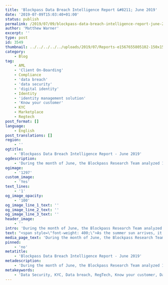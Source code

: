 ```yaml
---
title: 'Blockpass Data Breach Intelligence Report &#8211; June 2019'
date: '2019-07-09T15:03:40+01:00'
status: publish
permalink: /2019/07/09/blockpass-data-breach-intelligence-report-june-2019
author: 'Matthew Warner'
excerpt: ''
type: post
id: 3549
thumbnail: ../../../../../uploads/2019/07/Reports-e1567655805102-150x150.jpg
category:
    - Blog
tag:
    - AML
    - 'Client On-Boarding'
    - Compliance
    - 'data breach'
    - 'data security'
    - 'digital identity'
    - Identity
    - 'identity management solution'
    - 'Know your customer'
    - KYC
    - Marketplace
    - Regtech
post_format: []
language:
    - English
post_translations: []
region:
    - ''
ogtitle:
    - 'Blockpass Data Breach Intelligence Report - June 2019'
ogdescription:
    - 'During the month of June, the Blockpass Research Team analyzed 10 data breach events, chosen either for their scale, significant impact on consumers, or their implication on a global scene. This month, the largest single data breach was in the field of healthcare, with 6 companies in the healthcare industry being affected by data breaches this month. '
ogimage:
    - '1297'
custom_image:
    - 'Yes'
text_lines:
    - '1'
og_image_opacity:
    - '100'
og_image_line_1_text: ''
og_image_line_2_text: ''
og_image_line_3_text: ''
header_image:
    - ''
intro: 'During the month of June, the Blockpass Research Team analyzed 10 data breach events, chosen either for their scale, significant impact on consumers, or their implication on a global scene. This month, the largest single data breach was in the field of healthcare, with 6 companies in the healthcare industry being affected by data breaches this month. '
text: "<span style=\"font-weight: 400;\">As the summer sun arrives, it appears that hackers, or possibly the analysts that discover their work, might be on holiday, with this month showing the lowest number of people affected by data breaches since we began our monthly reports. Of course, even this comparatively low number is still almost 50 million people, and the impact it could have on their lives is potentially enormous.\_</span>\r\n\r\n<span style=\"font-weight: 400;\">Although the research team only found these significant cases, it’s worth bearing in mind that many data breach events do not make the news as soon as they happen, with word coming out months or even years later. At the Blockpass meetups we have heard from security experts that almost all systems will be hacked to some extent at one point or another; many companies and people aren’t even aware they’ve been hacked.\_</span>\r\n<table style=\"padding: 5px; border: 1px solid black;\">\r\n<tbody>\r\n<tr>\r\n<td style=\"padding: 5px; border: 1px solid black; border-collapse: collapse;\"><strong># of Events Analyzed</strong></td>\r\n<td style=\"padding: 5px; border: 1px solid black; border-collapse: collapse;\"><span style=\"font-weight: 400;\">10</span></td>\r\n</tr>\r\n<tr>\r\n<td style=\"padding: 5px; border: 1px solid black; border-collapse: collapse;\"><strong># of Identities Lost</strong></td>\r\n<td style=\"padding: 5px; border: 1px solid black; border-collapse: collapse;\">&gt; <span style=\"font-weight: 400;\">46,366,829</span></td>\r\n</tr>\r\n<tr>\r\n<td style=\"padding: 5px; border: 1px solid black; border-collapse: collapse;\"><strong>% of World Population</strong></td>\r\n<td style=\"padding: 5px; border: 1px solid black; border-collapse: collapse;\">&gt; <span style=\"font-weight: 400;\">0.6%</span></td>\r\n</tr>\r\n<tr>\r\n<td style=\"padding: 5px; border: 1px solid black; border-collapse: collapse;\"><strong>Industry Hardest Hit</strong></td>\r\n<td style=\"padding: 5px; border: 1px solid black; border-collapse: collapse;\"><span style=\"font-weight: 400;\">Healthcare</span></td>\r\n</tr>\r\n</tbody>\r\n</table>\r\n<b>American Medical Collection Agency | Healthcare | over 20,522,600\r\n</b><span style=\"font-weight: 400;\">Reported in a number of publications, a number of healthcare providers had their data leaked by a third party - the American Medical Collection Agency - which collects data for various healthcare-related organisations. Data was lost through a vulnerability in the payment system which lasted 8 months. Affected organisations include:\_</span>\r\n\r\n<span style=\"font-weight: 400;\">Quest Diagnostics: 11,900,000 patients</span>\r\n\r\n<span style=\"font-weight: 400;\">LabCorp: 7,700,000 patients</span>\r\n\r\n<span style=\"font-weight: 400;\">BioReference Laboratories: 422,600 patients</span>\r\n\r\n<span style=\"font-weight: 400;\">Carecentrix: 500,000 patients</span>\r\n\r\n<span style=\"font-weight: 400;\">Sunrise Laboratories: unknown</span>\r\n\r\n<span style=\"font-weight: 400;\">Patient data compromised included names, dates of birth, addresses, phone numbers, card information, bank account information, Social Security Numbers, and healthcare details.</span>\r\n\r\n<span style=\"font-weight: 400;\">Sources:\r\n</span><a href=\"https://patch.com/maryland/annapolis/massive-medical-data-breach-could-put-md-consumers-risk\"><span style=\"font-weight: 400;\">https://patch.com/maryland/annapolis/massive-medical-data-breach-could-put-md-consumers-risk</span></a>\r\n<a href=\"https://krebsonsecurity.com/2019/06/labcorp-7-7m-consumers-hit-in-collections-firm-breach/\"><span style=\"font-weight: 400;\">https://krebsonsecurity.com/2019/06/labcorp-7-7m-consumers-hit-in-collections-firm-breach/</span></a>\r\n<a href=\"https://techcrunch.com/2019/06/03/quest-diagnostics-breach/\"><span style=\"font-weight: 400;\">https://techcrunch.com/2019/06/03/quest-diagnostics-breach/</span></a>\r\n\r\n&nbsp;\r\n\r\n<b>Evite | Social Planning | 10,000,000\r\n</b><span style=\"font-weight: 400;\">Providing a social planning platform and e-invitations service, Evite was hacked back in February of this year. The company was notified by business tech news website Zdnet in April but officially announced the breach on their website this month. The company believes that the information taken may include names, usernames, email addresses, passwords, dates of birth, phone numbers, and mailing addresses.</span>\r\n\r\n<span style=\"font-weight: 400;\">Investigation by data security firms hired by Evite found the hackers had retrieved an ‘inactive data store age file associated with user accounts’. The account is reported to be of older accounts with no information more recent than 2013. The company has since taken measures to improve its security measures and secure compromised accounts. The Evite website has contact details for those wanting further information.\_</span>\r\n\r\n<span style=\"font-weight: 400;\">Sources:\r\n</span><a href=\"https://www.zdnet.com/article/evite-e-invite-website-admits-security-breach/\"><span style=\"font-weight: 400;\">https://www.zdnet.com/article/evite-e-invite-website-admits-security-breach/</span></a>\r\n<a href=\"https://www.evite.com/security/update\"><span style=\"font-weight: 400;\">https://www.evite.com/security/update</span></a>\r\n\r\n&nbsp;\r\n\r\n<b>EatStreet\_ | Food Ordering | 6,000,000\r\n</b><span style=\"font-weight: 400;\">It was revealed this month that online U.S. food ordering service EatStreet had suffered a data breach in May, in which a hacker stole information pertaining to the company, its customers and partners. Speaking to Zdnet, hacker ‘Gnosticplayers’ claimed they had perpetrated the attack, which occurred on the 3rd of May and was only discovered on the 17th of May.\_</span>\r\n\r\n<span style=\"font-weight: 400;\">Restaurants, delivery partners and customers of the app had their names, phone numbers, email addresses, billing addresses, credit card numbers, expiration dates, and card verification codes stolen, along with routing numbers for restaurants and delivery services. Corresponding with Zdnet, the hacker claimed that they had stolen 6 million user records, and Zdnet reports that this person has stolen over a billion user records from 45 companies over the past few months.\_</span>\r\n\r\n<span style=\"font-weight: 400;\">Source:\r\n</span><a href=\"https://www.zdnet.com/article/eatstreet-food-ordering-service-discloses-security-breach/\"><span style=\"font-weight: 400;\">https://www.zdnet.com/article/eatstreet-food-ordering-service-discloses-security-breach/</span></a>\r\n\r\n&nbsp;\r\n\r\n<b>Evernote | Note Taking | up to 4,600,000\r\n</b><span style=\"font-weight: 400;\">On the 4th of June, Evernote provided a fix for a vulnerability in its Chrome browser extension that had been discovered towards the end of May by security company Guardio. The weakness had left users of Evernote open to exploitation from attackers which could have been used to obtain user data including email addresses, financial details, private conversations in social media, and other information.</span>\r\n\r\n<span style=\"font-weight: 400;\">An attacker also had the potential to infect users with malware which could steal personal information, as well as act as the user. Whilst it is unknown whether the vulnerability had been leveraged by malicious actors, potentially up to 4.6 million users may have been the unknowing victims of this weakness.\_</span>\r\n\r\n<span style=\"font-weight: 400;\">Source:\r\n</span><a href=\"https://www.bleepingcomputer.com/news/security/critical-flaw-in-evernote-add-on-exposed-sensitive-data-of-millions/\"><span style=\"font-weight: 400;\">https://www.bleepingcomputer.com/news/security/critical-flaw-in-evernote-add-on-exposed-sensitive-data-of-millions/</span></a>\r\n\r\n&nbsp;\r\n\r\n<b>Desjardins Group | Credit Union |\_ over 2,900,000\r\n</b>The Canadian credit union Desjardins Group was the target of a hack this month with a data breach when a (now former) employee illegally, and without authorisation, used data. The company says its computer system was not compromised. The data involved related to over 2.7 million individuals and around 173 000 business customers and included names, dates of birth, Social Insurance Numbers, addresses and phone numbers; however, personal identification numbers were apparently not compromised.\_<b>\r\n</b>\r\n\r\n<span style=\"font-weight: 400;\">Despite the serious nature of the event, the financial authorities commented that Desjardins Group had handled the situation appropriately. Whilst this may be an inconvenience, the company reassured those affected that any financial cost would be recompensed. This incident highlights the danger of companies having access to personal information; even if their electronic security is competent, the risk of employees having access to data remains a danger.\_\_</span>\r\n\r\n<span style=\"font-weight: 400;\">Source:\r\n</span><a href=\"https://montrealgazette.com/business/desjardins-rogue-employee-caused-data-breach-for-2-9-million-members\"><span style=\"font-weight: 400;\">https://montrealgazette.com/business/desjardins-rogue-employee-caused-data-breach-for-2-9-million-members</span></a>\r\n\r\n&nbsp;\r\n\r\n<b>\r\nEmuparadise | Gaming | 1,131,229\r\n</b><span style=\"font-weight: 400;\">More than a million user accounts were revealed to have been exposed this month with the news that gaming website Emuparadise had been hacked in April. The website allows files of old games to be downloaded to be played on emulators. News of this incident came about when dehashed.com informed data breach information website HaveIBeenPwned.</span>\r\n\r\n<span style=\"font-weight: 400;\">Email addresses, IP addresses, usernames and passwords were among the data exposed, the cause of which has been traced to a weak algorithm on its ‘vBulletin forum’ that was condemned all the way back in 2012. Whilst old games were its forte, old algorithms were its downfall.\_</span>\r\n\r\n<span style=\"font-weight: 400;\">Source:</span>\r\n<a href=\"https://www.zdnet.com/article/emuparadise-gaming-rom-repository-suffers-data-breach/\"><span style=\"font-weight: 400;\">https://www.zdnet.com/article/emuparadise-gaming-rom-repository-suffers-data-breach/</span></a>\r\n\r\n&nbsp;\r\n\r\n<b>Various Russian Banks | Banking\_ | 900,000\r\n</b><span style=\"font-weight: 400;\">It was discovered by data-leak prevention software provider Devicelock last month, that a number of Russian banks have been revealed to have data leaked, impacting around 900,000 individuals. The largest commercial Russian bank, Alfa Bank, along with OTP Bank and HKF-Bank, were amongst those affected.</span>\r\n\r\n<span style=\"font-weight: 400;\">Full names, phone numbers, addresses, dates of birth, passport details and work details were compromised in the leaks, which have at least in part been potentially attributed to a former bank employee during previous layoffs of IT staff. The data involved also contains information on police officers and Federal Security Service officers. Some of the data involved is several years old but can still be used for fraud.\_</span>\r\n\r\n<span style=\"font-weight: 400;\">Sources:\r\n</span><a href=\"https://beincrypto.com/russian-banks-leaked-personal-data-900k-clients/\"><span style=\"font-weight: 400;\">https://beincrypto.com/russian-banks-leaked-personal-data-900k-clients/</span></a>\r\n<a href=\"https://www.kommersant.ru/doc/3997757\"><span style=\"font-weight: 400;\">https://www.kommersant.ru/doc/3997757</span></a>\r\n\r\n&nbsp;\r\n\r\n<b>\r\nAustralian National University | Education | 200,000\r\n</b><span style=\"font-weight: 400;\">An estimated 200,000 people are believed to have their data stolen after a hacker accessed data from the Australian National University, affecting both staff and students. According to the university vice-chancellor, the data stolen was extensive and went back almost 20 years, detailing names, addresses, dates of birth, phone numbers, personal email addresses, emergency contact details, Tax File Numbers, payroll information, bank account details, passport details and student’s academic records. Other personal data, including medical records and credit card details, are believed to be safe.\_</span>\r\n\r\n<span style=\"font-weight: 400;\">The university is working with relevant authorities to investigate the situation. The university had previously upgraded its security systems following other hacking attempts and believes this allowed it to detect the attack this time round - although not to protect it. It was noted that a dedicated and intelligent attacker can almost always hack a system; maybe it is time to turn to blockchain and Blockpass to secure data.\_</span>\r\n\r\n<span style=\"font-weight: 400;\">Source:\r\n</span><a href=\"https://www.theguardian.com/australia-news/2019/jun/04/australian-national-university-hit-by-huge-data-breach\"><span style=\"font-weight: 400;\">https://www.theguardian.com/australia-news/2019/jun/04/australian-national-university-hit-by-huge-data-breach</span></a>\r\n\r\n&nbsp;\r\n\r\n<b>OGusers | Cybercrime | 113,000\r\n</b><span style=\"font-weight: 400;\">In a change from the normal story, a forum popular with cyber criminals was hacked last month by a rival band of cyber criminals known as ‘RaidForums’ who stole email addresses, hashed passwords, IP addresses and private messages.</span>\r\n\r\n<span style=\"font-weight: 400;\">Though the website admin tried to cover up the incident, the rival group claimed ownership of the attack and uploaded the data, taunting the hashing algorithm used by the website. The details exposed in the hack have the potential to be of use to law enforcement to identify and arrest bad actors.\_\_</span>\r\n\r\n<span style=\"font-weight: 400;\">Source:\r\n</span><a href=\"https://www.itgovernance.co.uk/blog/cyber-criminals-steal-113000-data-records-from-rivals\"><span style=\"font-weight: 400;\">https://www.itgovernance.co.uk/blog/cyber-criminals-steal-113000-data-records-from-rivals</span></a>\r\n\r\n&nbsp;\r\n\r\n<b>Hong Kong Public Hospitals | Healthcare | Unknown\r\n</b><span style=\"font-weight: 400;\">It was revealed last month that personal data in Hong Kong public hospitals was available to be accessed by anyone without the requirement of a password. Used in A&amp;E wards, a program called Accident and Emergency Department Clinical Information System, also known as AEIS, enables anyone to see data on the system without needing login details or identification. There is concern by some that this has been used by police whilst the protests in Hong Kong have been going on, with some patients being arrested during and before receiving medical treatment.\_</span>\r\n\r\n<span style=\"font-weight: 400;\">Doctors in Hong Kong public hospitals have confirmed that there is a lack of security in the system, and have admitted to using the shortcut in their normal practice, though deny having used it to provide information to police in this case - which statements from the Commissioner of the Police corroborated. Against this, a printed list of patient names, ID card numbers, ages, conditions and location in the hospital was presented, with ‘for police’ marked in one corner. Whether or not it has really been used for this purpose is unclear, but the fact remains that the system storing personal data should be secured.\_</span>\r\n\r\n<span style=\"font-weight: 400;\">Source:\r\n</span><a href=\"https://www.scmp.com/news/hong-kong/politics/article/3015075/leaked-video-exposes-how-patient-data-hong-kong-public\"><span style=\"font-weight: 400;\">https://www.scmp.com/news/hong-kong/politics/article/3015075/leaked-video-exposes-how-patient-data-hong-kong-public</span></a>\r\n\r\n&nbsp;\r\n\r\n&nbsp;\r\n\r\nThis report, for the month of June, is the eighth of our Data Breach Intelligence Reports. We encourage the Blockpass community and anyone who might be otherwise interested to let us know what kinds of information they would like to see provided in future reports by contacting us at marketing@blockpass.org under the subject line “Suggestions for the blog.”\r\n\r\n<span style=\"font-weight: 400;\">If you believe you have been the victim of a data breach there may be resources available to help you; check with the relevant company to find out any details you can and see what their recommendations are. You can contact the security services for your country to intervene or ask for guidance on security forums online.</span>"
media_page_text: 'During the month of June, the Blockpass Research Team analyzed 10 data breach events, chosen either for their scale, significant impact on consumers, or their implication on a global scene. This month, the largest single data breach was in the field of healthcare, with 6 companies in the healthcare industry being affected by data breaches this month. '
pinned:
    - 'no'
metatitle:
    - 'Blockpass Data Breach Intelligence Report - June 2019'
metadescription:
    - 'During the month of June, the Blockpass Research Team analyzed 10 data breach events, chosen either for their scale, significant impact on consumers, or their implication on a global scene. This month, the largest single data breach was in the field of healthcare, with 6 companies in the healthcare industry being affected by data breaches this month. '
metakeywords:
    - 'Data Security, KYC, Data breach, RegTech, Know your customer, Data, Identity, identity management'
---
```

<!DOCTYPE html PUBLIC "-//W3C//DTD HTML 4.0 Transitional//EN" "http://www.w3.org/TR/REC-html40/loose.dtd">
<?xml encoding="UTF-8">

